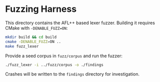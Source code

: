 # Fuzzing Harness

This directory contains the AFL++ based lexer fuzzer. Building it requires CMake with `-DENABLE_FUZZ=ON`:

```bash
mkdir build && cd build
cmake -DENABLE_FUZZ=ON ..
make fuzz_lexer
```

Provide a seed corpus in `fuzz/corpus` and run the fuzzer:

```bash
./fuzz_lexer -i ../fuzz/corpus -o ./findings
```

Crashes will be written to the `findings` directory for investigation.
